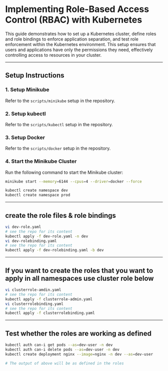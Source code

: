 # Implementing Role-Based Access Control (RBAC) with Kubernetes

This guide demonstrates how to set up a Kubernetes cluster, define roles and role bindings to enforce application separation, and test role enforcement within the Kubernetes environment. This setup ensures that users and applications have only the permissions they need, effectively controlling access to resources in your cluster.

---

## Setup Instructions

### 1. **Setup Minikube**
Refer to the `scripts/minikube` setup in the repository.

### 2. **Setup kubectl**
Refer to the `scripts/kubectl` setup in the repository.

### 3. **Setup Docker**
Refer to the `scripts/docker` setup in the repository.

### 4. **Start the Minikube Cluster**
Run the following command to start the Minikube cluster:
```bash
minikube start --memory=6144 --cpus=4 --driver=docker --force
```
```bash
kubectl create namespace dev
kubectl create namespace prod
```
---
## create the role files & role bindings
```bash
vi dev-role.yaml 
# see the repo for its content 
kubectl apply -f dev-role.yaml -n dev
vi dev-rolebinding.yaml 
# see the repo for its content 
kubectl apply -f dev-rolebinding.yaml -b dev 
```
--- 
## If you want to create the roles that you want to apply in all namespaces use cluster role below
```bash
vi clusterrole-amdin.yaml 
# see the repo for its content 
kubectl apply -f clusterrole-admin.yaml 
vi clusterrolebinding.yaml 
# see the repo for its content 
kubectl apply -f clusterrolebinding.yaml
```
---
## Test whether the roles are working as defined
```bash
kubectl auth can-i get pods --as=dev-user -n dev
kubectl auth can-i delete pods --as=dev-user -n dev
kubectl create deployment nginx --image=nginx -n dev --as=dev-user

# The output of above will be as defined in the roles
```
